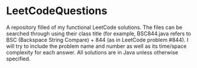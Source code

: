 # LeetCodeQuestions
A repository filled of my functional LeetCode solutions. The files can be searched through using their class title (for example, BSC844.java refers to BSC (Backspace String Compare) + 844 (as in LeetCode problem #844). I will try to include the problem name and number as well as its time/space complexity for each answer. All solutions are in Java unless otherwise specified.
